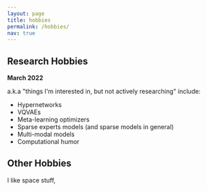 ```yaml
---
layout: page
title: hobbies
permalink: /hobbies/
nav: true
---
```


## Research Hobbies
**March 2022**

a.k.a "things I'm interested in, but not actively researching" include:
- Hypernetworks
- VQVAEs
- Meta-learning optimizers
- Sparse experts models (and sparse models in general)
- Multi-modal models
- Computational humor


## Other Hobbies
I like space stuff,
